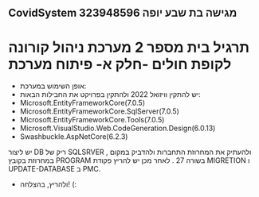 ## CovidSystem מגישה בת שבע יופה 323948596

# תרגיל בית מספר 2 מערכת ניהול קורונה לקופת חולים -חלק א- פיתוח מערכת
- אופן השימוש במערכת: 
- יש להתקין וויזואל 2022 ולהתקין בפרויקט את החבילות הבאות:
- Microsoft.EntityFrameworkCore(7.0.5)
- Microsoft.EntityFrameworkCore.SqlServer(7.0.5)
- Microsoft.EntityFrameworkCore.Tools(7.0.5)
- Microsoft.VisualStudio.Web.CodeGeneration.Design(6.0.13)
- Swashbuckle.AspNetCore(6.2.3)

יש ליצור DB ריק של SQLSRVER , ולהעתיק את המחרוזת התחברות ולהדביק במקום במחרוזת בקובץ PROGRAM בשורה 27 .
לאחר מכן יש להריץ פקודת MIGRETION ו UPDATE-DATABASE ב PMC.
- ולהריץ, בהצלחה! (:

